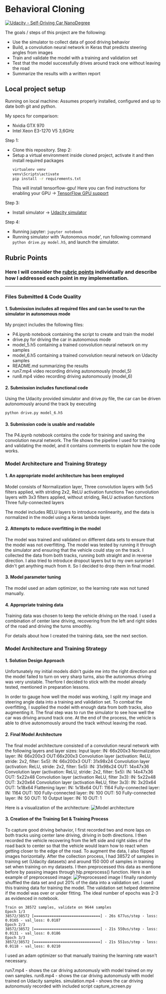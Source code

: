 # **Behavioral Cloning**
[![Udacity - Self-Driving Car NanoDegree](https://s3.amazonaws.com/udacity-sdc/github/shield-carnd.svg)](http://www.udacity.com/drive)

[//]: # (Image References)

[image1]: ./readme_images/cnn-architecture-624x890.png "Model Architecture"
[image2]: ./readme_images/sample_preprocessed.png "Preprocessed sample"
[image3]: ./readme_images/left_2018_11_16_19_02_25_682.jpg "Raw sample - left camera"
[image4]: ./readme_images/center_2018_11_16_19_02_25_682.jpg "Raw sample - center camera"
[image5]: ./readme_images/right_2018_11_16_19_02_25_682.jpg "Raw sample - right camera"

The goals / steps of this project are the following:
* Use the simulator to collect data of good driving behavior
* Build, a convolution neural network in Keras that predicts steering angles from images
* Train and validate the model with a training and validation set
* Test that the model successfully drives around track one without leaving the road
* Summarize the results with a written report

## Local project setup

Running on local machine:
Assumes properly installed, configured and up to date both git and python.

My specs for comparison:
* Nvidia GTX 970
* Intel Xeon E3-1270 V5 3,6GHz

Step 1:
* Clone this repository.
Step 2:
* Setup a virtual environment inside cloned project, activate it and then install required packages
  ```sh
  virtualenv venv
  venv\Scripts\activate
  pip install -r requirements.txt
  ```
  This will install tensorflow-gpu!
  Here you can find instructions for enabling your GPU -> [TensorFlow GPU support](https://www.tensorflow.org/install/gpu)

Step 3:
* Install simulator -> [Udacity simulator](https://github.com/udacity/self-driving-car-sim)

Step 4:
* Running jupyter: `jupyter notebook`
* Running simulator with 'Autonomous mode', run following command `python drive.py model.h5`,
  and launch the simulator.

## Rubric Points
### Here I will consider the [rubric points](https://review.udacity.com/#!/rubrics/432/view) individually and describe how I addressed each point in my implementation.  

---
### Files Submitted & Code Quality

#### 1. Submission includes all required files and can be used to run the simulator in autonomous mode

My project includes the following files:
* P4.ipynb notebook containing the script to create and train the model
* drive.py for driving the car in autonomous mode
* model_5.h5 containing a trained convolution neural network on my samples
* model_6.h5 containing a trained convolution neural network on Udacity samples
* README.md summarizing the results
* run7.mp4 video recording driving autonomously (model_5)
* run8.mp4 video recording driving autonomously (model_6)

#### 2. Submission includes functional code
Using the Udacity provided simulator and drive.py file, the car can be driven autonomously around the track by executing 
```sh
python drive.py model_6.h5
```

#### 3. Submission code is usable and readable

The P4.ipynb notebook contains the code for training and saving the convolution neural network. The file shows the pipeline I used for training and validating the model, and it contains comments to explain how the code works. 

### Model Architecture and Training Strategy

#### 1. An appropriate model architecture has been employed

Model consists of Normalization layer,
Three convolution layers with 5x5 filters applied, with striding 2x2, ReLU activation functions
Two convolution layers with 3x3 filters applied, without striding, ReLU activation functions
Three fully-connected layers

The model includes RELU layers to introduce nonlinearity, and the data is normalized in the model using a Keras lambda layer.

#### 2. Attempts to reduce overfitting in the model

The model was trained and validated on different data sets to ensure that the model was not overfitting. The model was tested by running it through the simulator and ensuring that the vehicle could stay on the track.
I collected the data from both tracks, running both straight and in reverse direction.
I also tried to introduce dropout layers but to my own surprise I didn't get anything much from it. So I decided to drop them in final model.

#### 3. Model parameter tuning

The model used an adam optimizer, so the learning rate was not tuned manually.

#### 4. Appropriate training data

Training data was chosen to keep the vehicle driving on the road. I used a combination of center lane driving, recovering from the left and right sides of the road and driving the turns smoothly. 

For details about how I created the training data, see the next section. 

### Model Architecture and Training Strategy

#### 1. Solution Design Approach

Unfortunately my initial models didn't guide me into the right direction and the model failed to turn on very sharp turns, also the autonomus driving was very unstable.
Therfore I decided to stick with the model already tested, mentioned in preparation lessons.

In order to gauge how well the model was working, I split my image and steering angle data into a training and validation set.
To combat the overfitting, I supplied the model with enough data from both tracks, also augmenting it.
The final step was to run the simulator to see how well the car was driving around track one.
At the end of the process, the vehicle is able to drive autonomously around the track without leaving the road.

#### 2. Final Model Architecture

The final model architecture consisted of a convolution neural network with the following layers and layer sizes:
Input layer: IN: 66x200x3
Normalization layer: IN: 66x200x3 OUT:66x200x3
Convolution layer (activation: ReLU, stride: 2x2, filter: 5x5): IN: 66x200x3 OUT: 31x98x24
Convolution layer (activation: ReLU, stride: 2x2, filter: 5x5): IN: 31x98x24 OUT: 14x47x36
Convolution layer (activation: ReLU, stride: 2x2, filter: 5x5): IN: 14x47x36 OUT: 5x22x48
Convolution layer (activation ReLU, filter 3x3): IN: 5x22x48 OUT: 3x20x64
Convolution layer (activation ReLU, filter 3x3): IN: 3x20x64 OUT: 1x18x64
Flattening layer: IN: 1x18x64 OUT: 1164
Fully-connected layer: IN: 1164 OUT: 100
Fully-connected layer: IN: 100  OUT: 50
Fully-connected layer: IN: 50   OUT: 10
Output layer: IN: 10 OUT: 1

Here is a visualization of the architecture:
![Model architecture][image1]

#### 3. Creation of the Training Set & Training Process

To capture good driving behavior, I first recorded two and more laps on both tracks using center lane driving, driving in both directions.
I then recorded the vehicle recovering from the left side and right sides of the road back to center so that the vehicle would learn how to react when getting closer to the edge of the road.
To augment the data, I also flipped images horizontally.
After the collection process, I had 38572 of samples in training set (Udacity datasets) and around 150 000 of samples in training set when training on my datasets. I then preprocessed this data as mentione before by passing images through hlp.preprocess() function.
Here is an example of preprocessed image:
![Preprocessed image][image2]
I finally randomly shuffled the data set and put 20% of the data into a validation set. 
I used this training data for training the model. The validation set helped determine if the model was over or under fitting. The ideal number of epochs was 2-3 as evidenced in notebook.
```
Train on 38572 samples, validate on 9644 samples
Epoch 1/3
38572/38572 [==============================] - 26s 677us/step - loss: 0.0165 - val_loss: 0.0187
Epoch 2/3
38572/38572 [==============================] - 21s 550us/step - loss: 0.0131 - val_loss: 0.0186
Epoch 3/3
38572/38572 [==============================] - 21s 551us/step - loss: 0.0118 - val_loss: 0.0210
```
I used an adam optimizer so that manually training the learning rate wasn't necessary.


run7.mp4 - shows the car driving autonomusly with model trained on my own samples.
run8.mp4 - shows the car driving autonomusly with model trained on Udacity samples.
simulation.mp4 - shows the car driving autonomusly recorded with included script capture_screen.py
